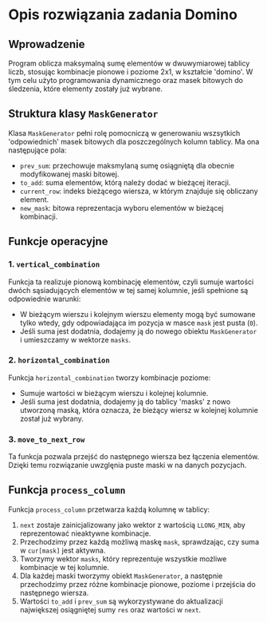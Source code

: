 # Opis rozwiązania zadania Domino

## Wprowadzenie

Program oblicza maksymalną sumę elementów w dwuwymiarowej tablicy liczb, stosując kombinacje pionowe i poziome 2x1, w kształcie 'domino'. W tym celu użyto programowania dynamicznego oraz masek bitowych do śledzenia, które elementy zostały już wybrane.

## Struktura klasy `MaskGenerator`

Klasa `MaskGenerator` pełni rolę pomocniczą w generowaniu wszsytkich 'odpowiednich' masek bitowych dla poszczególnych kolumn tablicy. Ma ona następujące pola:

- `prev_sum`: przechowuje maksmylaną sumę osiągniętą dla obecnie modyfikowanej maski bitowej.
- `to_add`: suma elementów, którą należy dodać w bieżącej iteracji.
- `current_row`: indeks bieżącego wiersza, w którym znajduje się obliczany element.
- `new_mask`: bitowa reprezentacja wyboru elementów w bieżącej kombinacji.

## Funkcje operacyjne

### 1. `vertical_combination`

Funkcja ta realizuje pionową kombinację elementów, czyli sumuje wartości dwóch sąsiadujących elementów w tej samej kolumnie, jeśli spełnione są odpowiednie warunki:
- W bieżącym wierszu i kolejnym wierszu elementy mogą być sumowane tylko wtedy, gdy odpowiadająca im pozycja w masce `mask` jest pusta (`0`).
- Jeśli suma jest dodatnia, dodajemy ją do nowego obiektu `MaskGenerator` i umieszczamy w wektorze `masks`.

### 2. `horizontal_combination`

Funkcja `horizontal_combination` tworzy kombinacje poziome:
- Sumuje wartości w bieżącym wierszu i kolejnej kolumnie.
- Jeśli suma jest dodatnia, dodajemy ją do tablicy 'masks' z nowo utworzoną maską, która oznacza, że bieżący wiersz w kolejnej kolumnie został już wybrany.

### 3. `move_to_next_row`

Ta funkcja pozwala przejść do następnego wiersza bez łączenia elementów. Dzięki temu rozwiązanie uwzglęnia puste maski w na danych pozycjach.

## Funkcja `process_column`

Funkcja `process_column` przetwarza każdą kolumnę w tablicy:
1. `next` zostaje zainicjalizowany jako wektor z wartością `LLONG_MIN`, aby reprezentować nieaktywne kombinacje.
2. Przechodzimy przez każdą możliwą maskę `mask`, sprawdzając, czy suma w `cur[mask]` jest aktywna.
3. Tworzymy wektor `masks`, który reprezentuje wszystkie możliwe kombinacje w tej kolumnie.
4. Dla każdej maski tworzymy obiekt `MaskGenerator`, a następnie przechodzimy przez różne kombinacje pionowe, poziome i przejścia do następnego wiersza.
5. Wartości `to_add` i `prev_sum` są wykorzystywane do aktualizacji największej osiągniętej sumy `res` oraz wartości w `next`.

